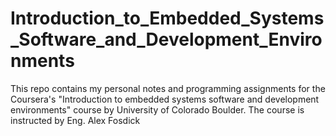 # Introduction_to_Embedded_Systems_Software_and_Development_Environments
This repo contains my personal notes and programming assignments for the Coursera's "Introduction to embedded systems software and development environments" course by University of Colorado Boulder. The course is instructed by Eng. Alex Fosdick
